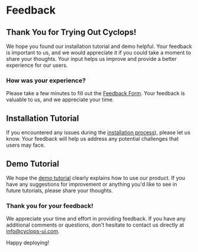 # Feedback

## Thank You for Trying Out Cyclops!

We hope you found our installation tutorial and demo helpful. Your feedback is important to us, and we would appreciate it if you could take a moment to share your thoughts. Your input helps us improve and provide a better experience for our users.

### How was your experience?

Please take a few minutes to fill out the [Feedback Form](https://forms.gle/jrwcBHRtpwmK91v47). Your feedback is valuable to us, and we appreciate your time.

## Installation Tutorial

If you encountered any issues during the [installation process](../install)), please let us know. Your feedback will help us address any potential challenges that users may face.

## Demo Tutorial

We hope the [demo tutorial](./new_module) clearly explains how to use our product. If you have any suggestions for improvement or anything you'd like to see in future tutorials, please share your thoughts.

### Thank you for your feedback!

We appreciate your time and effort in providing feedback. If you have any additional comments or questions, don't hesitate to contact us directly at [info@cyclops-ui.com](mailto:info@cyclops-ui.com).

Happy deploying!
